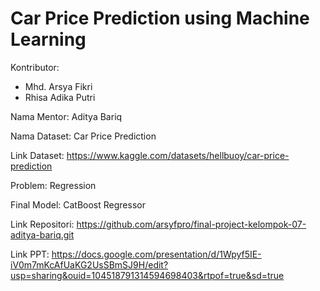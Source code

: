 # Car Price Prediction using Machine Learning
Kontributor:
- Mhd. Arsya Fikri
- Rhisa Adika Putri

Nama Mentor: Aditya Bariq

Nama Dataset: Car Price Prediction

Link Dataset: https://www.kaggle.com/datasets/hellbuoy/car-price-prediction

Problem: Regression

Final Model: CatBoost Regressor

Link Repositori: https://github.com/arsyfpro/final-project-kelompok-07-aditya-bariq.git

Link PPT: https://docs.google.com/presentation/d/1Wpyf5IE-iV0m7mKcAfUaKG2UsSBmSJ9H/edit?usp=sharing&ouid=104518791314594698403&rtpof=true&sd=true
